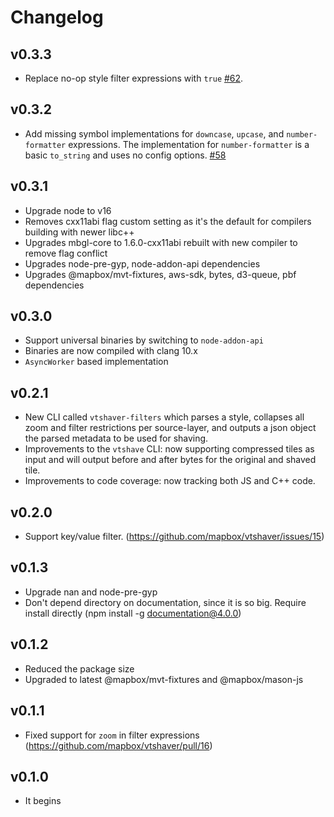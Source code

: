 # Changelog

## v0.3.3
- Replace no-op style filter expressions with `true` [#62](https://github.com/mapbox/vtshaver/pull/62).

## v0.3.2
- Add missing symbol implementations for `downcase`, `upcase`, and `number-formatter` expressions. The implementation for `number-formatter` is a basic `to_string` and uses no config options. [#58](https://github.com/mapbox/vtshaver/pull/58)

## v0.3.1
- Upgrade node to v16
- Removes cxx11abi flag custom setting as it's the default for compilers building with newer libc++
- Upgrades mbgl-core to 1.6.0-cxx11abi rebuilt with new compiler to remove flag conflict
- Upgrades node-pre-gyp, node-addon-api dependencies
- Upgrades @mapbox/mvt-fixtures, aws-sdk, bytes, d3-queue, pbf dependencies

## v0.3.0
- Support universal binaries by switching to `node-addon-api`
- Binaries are now compiled with clang 10.x
- `AsyncWorker` based implementation

## v0.2.1
- New CLI called `vtshaver-filters` which parses a style, collapses all zoom and filter restrictions per source-layer, and outputs a json object the parsed metadata to be used for shaving.
- Improvements to the `vtshave` CLI: now supporting compressed tiles as input and will output before and after bytes for the original and shaved tile.
- Improvements to code coverage: now tracking both JS and C++ code.

## v0.2.0

- Support key/value filter. (https://github.com/mapbox/vtshaver/issues/15)

## v0.1.3

- Upgrade nan and node-pre-gyp
- Don't depend directory on documentation, since it is so big. Require install directly (npm install -g documentation@4.0.0)

## v0.1.2

* Reduced the package size
* Upgraded to latest @mapbox/mvt-fixtures and @mapbox/mason-js

## v0.1.1

* Fixed support for `zoom` in filter expressions (https://github.com/mapbox/vtshaver/pull/16)

## v0.1.0

* It begins
